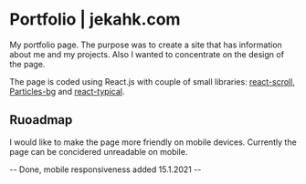 # Portfolio | jekahk.com

My portfolio page. The purpose was to create a site that has information about me and my projects. Also I wanted to concentrate on the design of the page.

The page is coded using React.js with couple of small libraries: [react-scroll](https://www.npmjs.com/package/react-scroll), [Particles-bg](https://github.com/lindelof/particles-bg) and [react-typical](https://github.com/catalinmiron/react-typical).

## Ruoadmap

I would like to make the page more friendly on mobile devices. Currently the page can be concidered unreadable on mobile.

-- Done, mobile responsiveness added 15.1.2021 --
